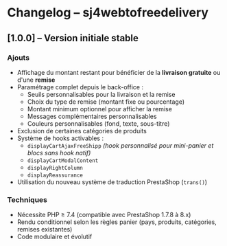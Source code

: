 # Changelog – sj4webtofreedelivery

## [1.0.0] – Version initiale stable

### Ajouts
- Affichage du montant restant pour bénéficier de la **livraison gratuite** ou d'une **remise**
- Paramétrage complet depuis le back-office :
    - Seuils personnalisables pour la livraison et la remise
    - Choix du type de remise (montant fixe ou pourcentage)
    - Montant minimum optionnel pour afficher la remise
    - Messages complémentaires personnalisables
    - Couleurs personnalisables (fond, texte, sous-titre)
- Exclusion de certaines catégories de produits
- Système de hooks activables :
    - `displayCartAjaxFreeShipp` *(hook personnalisé pour mini-panier et blocs sans hook natif)*
    - `displayCartModalContent`
    - `displayRightColumn`
    - `displayReassurance`
- Utilisation du nouveau système de traduction PrestaShop (`trans()`)

### Techniques
- Nécessite PHP ≥ 7.4 (compatible avec PrestaShop 1.7.8 à 8.x)
- Rendu conditionnel selon les règles panier (pays, produits, catégories, remises existantes)
- Code modulaire et évolutif